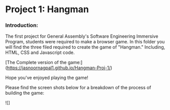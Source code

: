 # Project 1: Hangman 

### **Introduction:**

The first project for General Assembly's Software Engineering Immersive Program, students were required to make a browser game. In this folder you will find the three filed required to create the game of "Hangman." Including, HTML, CSS and Javascript code. 

[The Complete version of the game:] (https://jasnoornagpal1.github.io/Hangman-Proj-1/)

Hope you've enjoyed playing the game!

Please find the screen shots below for a breakdown of the process of building the game:

![]



